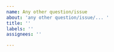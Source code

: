 ```yaml
---
name: Any other question/issue
about: 'any other question/issue/... '
title: ''
labels: ''
assignees: ''

---
```



